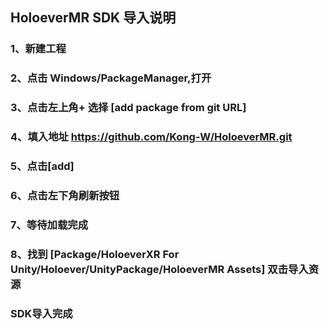 ## HoloeverMR SDK 导入说明

### 1、新建工程
### 2、点击 Windows/PackageManager,打开
### 3、点击左上角+ 选择 [add package from git URL]
### 4、填入地址 https://github.com/Kong-W/HoloeverMR.git
### 5、点击[add]
### 6、点击左下角刷新按钮
### 7、等待加载完成
### 8、找到 [Package/HoloeverXR For Unity/Holoever/UnityPackage/HoloeverMR Assets] 双击导入资源
### SDK导入完成
